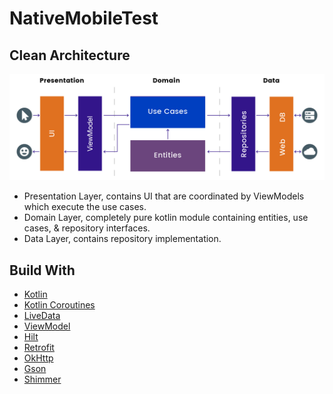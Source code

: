 # NativeMobileTest

## Clean Architecture
<div align="center">
    <img src="assets/clean-architecture.png"/>
</div>

- Presentation Layer, contains UI that are coordinated by ViewModels which execute the use cases.
- Domain Layer, completely pure kotlin module containing entities, use cases, & repository interfaces.
- Data Layer, contains repository implementation.

## Build With
- [Kotlin](https://kotlinlang.org/)
- [Kotlin Coroutines](https://kotlinlang.org/docs/coroutines-overview.html)
- [LiveData](https://developer.android.com/topic/libraries/architecture/livedata)
- [ViewModel](https://developer.android.com/topic/libraries/architecture/viewmodel)
- [Hilt](https://developer.android.com/training/dependency-injection/hilt-android)
- [Retrofit](https://square.github.io/retrofit/)
- [OkHttp](https://square.github.io/okhttp/)
- [Gson](https://github.com/google/gson)
- [Shimmer](https://github.com/facebook/shimmer-android)